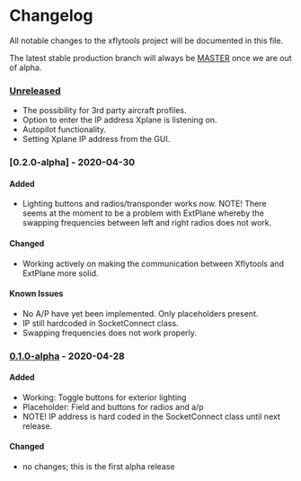 # Changelog

All notable changes to the xflytools project will be documented in this file.

The latest stable production branch will always be [MASTER] once we are out of alpha.

### [Unreleased]

- The possibility for 3rd party aircraft profiles.
- Option to enter the IP address Xplane is listening on.
- Autopilot functionality.
- Setting Xplane IP address from the GUI.

### [0.2.0-alpha] - 2020-04-30

#### Added

- Lighting buttons and radios/transponder works now. NOTE! There seems at the moment to be a problem with ExtPlane whereby the swapping frequencies between left and right radios does not work.

#### Changed

- Working actively on making the communication between Xflytools and ExtPlane more solid.

#### Known Issues

- No A/P have yet been implemented. Only placeholders present.
- IP still hardcoded in SocketConnect class.
- Swapping frequencies does not work properly.

### [0.1.0-alpha] - 2020-04-28

#### Added

- Working: Toggle buttons for exterior lighting
- Placeholder: Field and buttons for radios and a/p
- NOTE! IP address is hard coded in the SocketConnect class until next release.

#### Changed

- no changes; this is the first alpha release

[MASTER]: https://github.com/mydogspies/xflytools
[unreleased]: https://github.com/mydogspies/xflytools/tree/develop
[0.1.0-alpha]: https://github.com/mydogspies/xflytools/v0.1.0-alpha
[0.1.0-alpha]: https://github.com/mydogspies/xflytools/v0.2.0-alpha
